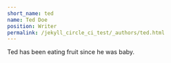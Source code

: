 ```yaml
---
short_name: ted
name: Ted Doe
position: Writer
permalink: /jekyll_circle_ci_test/_authors/ted.html
---
```

Ted has been eating fruit since he was baby.